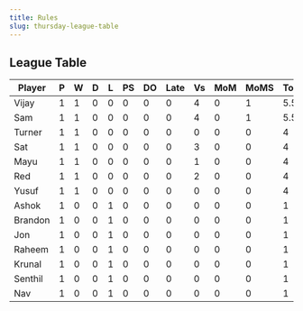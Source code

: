 ```yaml
---
title: Rules
slug: thursday-league-table
---
```


## League Table

Player|P|W|D|L|PS|DO|Late|Vs|MoM|MoMS|Tot|Ave
-----|-----|-----|-----|-----|-----|-----|-----|-----|-----|-----|-----|-----
Vijay|1|1|0|0|0|0|0|4|0|1|5.5|5.5
Sam|1|1|0|0|0|0|0|4|0|1|5.5|5.5
Turner|1|1|0|0|0|0|0|0|0|0|4|4
Sat|1|1|0|0|0|0|0|3|0|0|4|4
Mayu|1|1|0|0|0|0|0|1|0|0|4|4
Red|1|1|0|0|0|0|0|2|0|0|4|4
Yusuf|1|1|0|0|0|0|0|0|0|0|4|4
Ashok|1|0|0|1|0|0|0|0|0|0|1|1
Brandon|1|0|0|1|0|0|0|0|0|0|1|1
Jon|1|0|0|1|0|0|0|0|0|0|1|1
Raheem|1|0|0|1|0|0|0|0|0|0|1|1
Krunal|1|0|0|1|0|0|0|0|0|0|1|1
Senthil|1|0|0|1|0|0|0|0|0|0|1|1
Nav|1|0|0|1|0|0|0|0|0|0|1|1


